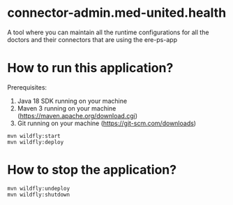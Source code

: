 # connector-admin.med-united.health

A tool where you can maintain all the runtime configurations for all the doctors and their connectors that are using the ere-ps-app

# How to run this application?

Prerequisites:

1. Java 18 SDK running on your machine
2. Maven 3 running on your machine (https://maven.apache.org/download.cgi)
3. Git running on your machine (https://git-scm.com/downloads)

```
mvn wildfly:start
mvn wildfly:deploy
```
# How to stop the application?
```
mvn wildfly:undeploy
mvn wildfly:shutdown
```
